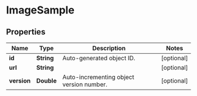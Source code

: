
# ImageSample

## Properties
Name | Type | Description | Notes
------------ | ------------- | ------------- | -------------
**id** | **String** | Auto-generated object ID. |  [optional]
**url** | **String** |  |  [optional]
**version** | **Double** | Auto-incrementing object version number. |  [optional]



